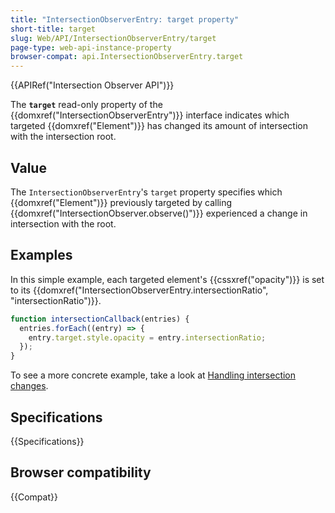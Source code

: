 ```yaml
---
title: "IntersectionObserverEntry: target property"
short-title: target
slug: Web/API/IntersectionObserverEntry/target
page-type: web-api-instance-property
browser-compat: api.IntersectionObserverEntry.target
---
```


{{APIRef("Intersection Observer API")}}

The **`target`** read-only property of the {{domxref("IntersectionObserverEntry")}} interface indicates which targeted {{domxref("Element")}} has changed its amount of intersection with the intersection root.

## Value

The `IntersectionObserverEntry`'s `target` property specifies which {{domxref("Element")}} previously targeted by calling {{domxref("IntersectionObserver.observe()")}} experienced a change in intersection with the root.

## Examples

In this simple example, each targeted element's {{cssxref("opacity")}} is set to its {{domxref("IntersectionObserverEntry.intersectionRatio", "intersectionRatio")}}.

```js
function intersectionCallback(entries) {
  entries.forEach((entry) => {
    entry.target.style.opacity = entry.intersectionRatio;
  });
}
```

To see a more concrete example, take a look at [Handling intersection changes](/en-US/docs/Web/API/Intersection_Observer_API/Timing_element_visibility#handling_intersection_changes).

## Specifications

{{Specifications}}

## Browser compatibility

{{Compat}}
